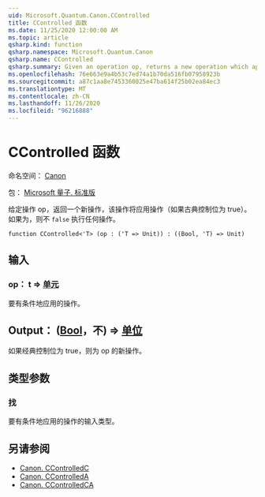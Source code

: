 ```yaml
---
uid: Microsoft.Quantum.Canon.CControlled
title: CControlled 函数
ms.date: 11/25/2020 12:00:00 AM
ms.topic: article
qsharp.kind: function
qsharp.namespace: Microsoft.Quantum.Canon
qsharp.name: CControlled
qsharp.summary: Given an operation op, returns a new operation which applies the op if a classical control bit is true. If `false`, nothing happens.
ms.openlocfilehash: 76e663e9a4b53c7ed74a1b70da516fb07958923b
ms.sourcegitcommit: a87c1aa8e7453360025e47ba614f25b02ea84ec3
ms.translationtype: MT
ms.contentlocale: zh-CN
ms.lasthandoff: 11/26/2020
ms.locfileid: "96216888"
---
```

# <a name="ccontrolled-function"></a>CControlled 函数

命名空间： [Canon](xref:Microsoft.Quantum.Canon)

包： [Microsoft 量子. 标准版](https://nuget.org/packages/Microsoft.Quantum.Standard)


给定操作 op，返回一个新操作，该操作将应用操作（如果古典控制位为 true）。 如果为，则不 `false` 执行任何操作。

```qsharp
function CControlled<'T> (op : ('T => Unit)) : ((Bool, 'T) => Unit)
```


## <a name="input"></a>输入

### <a name="op--t--unit"></a>op： t => [单元](xref:microsoft.quantum.lang-ref.unit) 

要有条件地应用的操作。



## <a name="output--boolt--unit"></a>Output： ([Bool](xref:microsoft.quantum.lang-ref.bool)，不) => [单位](xref:microsoft.quantum.lang-ref.unit) 

如果经典控制位为 true，则为 op 的新操作。

## <a name="type-parameters"></a>类型参数

### <a name="t"></a>找

要有条件地应用的操作的输入类型。

## <a name="see-also"></a>另请参阅

- [Canon. CControlledC](xref:Microsoft.Quantum.Canon.CControlledC)
- [Canon. CControlledA](xref:Microsoft.Quantum.Canon.CControlledA)
- [Canon. CControlledCA](xref:Microsoft.Quantum.Canon.CControlledCA)